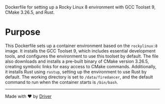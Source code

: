 <!--------------------------------------------------------------------------------->
<!-- IMPORTANT: This file is auto-generated by Driver (https://driver.ai). -------->
<!-- Manual edits may be overwritten on future commits. --------------------------->
<!--------------------------------------------------------------------------------->

Dockerfile for setting up a Rocky Linux 8 environment with GCC Toolset 9, CMake 3.26.5, and Rust.

# Purpose
This Dockerfile sets up a container environment based on the `rockylinux:8` image. It installs the GCC Toolset 9, which includes essential development tools, and configures the environment to use this toolset by default. The file also downloads and installs a pre-built binary of CMake version 3.26.5, creating symbolic links for easy access to CMake commands. Additionally, it installs Rust using `rustup`, setting up the environment to use Rust by default. The working directory is set to `/data/firedancer`, and the default command to run when the container starts is `/bin/bash`.

---
Made with ❤️ by [Driver](https://www.driver.ai/)